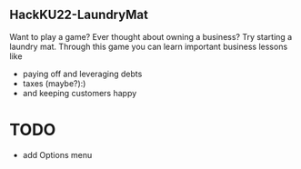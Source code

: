 ## HackKU22-LaundryMat
Want to play a game? Ever thought about owning a business?
Try starting a laundry mat.
Through this game you can learn important business lessons like
- paying off and leveraging debts
- taxes (maybe?):)
- and keeping customers happy


# TODO
- add Options menu
